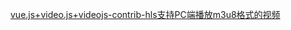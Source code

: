 [vue.js+video.js+videojs-contrib-hls支持PC端播放m3u8格式的视频](https://www.cnblogs.com/xk-one/p/9243323.html)